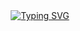 <!-- 
- You must be very curious to come all this way? 
- Well, then let me just say that the truth is crazy. 
-->
<div align="center">
<a href="https://git.io/typing-svg"><img src="https://readme-typing-svg.demolab.com?font=Segoe+UI+Emoji&duration=2500&pause=1000&color=F7F7F7&center=true&vCenter=true&random=false&width=535&lines=timeless+journeys+empty+passions...;fleeting+fads+and+dashed+hopes...;fake+smiles+and+depressing+bellowing...;none+of+that+changes%2C+does+it%3F;yes%2C+this+journey+will+be+unbearable." alt="Typing SVG" /></a>
</div>

